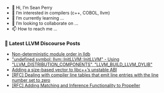 - 👋 Hi, I’m Sean Perry
- 👀 I’m interested in compilers (c++, COBOL, llvm)
- 🌱 I’m currently learning ...
- 💞️ I’m looking to collaborate on ...
- 📫 How to reach me ...

<!---
s66perry/s66perry is a ✨ special ✨ repository because its `README.md` (this file) appears on your GitHub profile.
You can click the Preview link to take a look at your changes.
--->
### 📕 Latest LLVM Discourse Posts

<!-- DISCOURSE-LLVM:START -->
- [Non-deterministic module order in lldb](https://discourse.llvm.org/t/non-deterministic-module-order-in-lldb/86446#post_2)
- [&quot;undefined symbol: llvm::InitLLVM::InitLLVM&quot; - Using &quot;LLVM_DISTRIBUTION_COMPONENTS&quot;, &quot;LLVM_BUILD_LLVM_DYLIB&quot;](https://discourse.llvm.org/t/undefined-symbol-llvm-initllvm-using-llvm-distribution-components-llvm-build-llvm-dylib/86448#post_1)
- [Adding a size-based vector to libc++’s unstable ABI](https://discourse.llvm.org/t/adding-a-size-based-vector-to-libc-s-unstable-abi/86306#post_8)
- [[RFC] Dealing with compiler line tables that emit line entries with the line number set to zero](https://discourse.llvm.org/t/rfc-dealing-with-compiler-line-tables-that-emit-line-entries-with-the-line-number-set-to-zero/86083#post_10)
- [[RFC] Adding Matching and Inference Functionality to Propeller](https://discourse.llvm.org/t/rfc-adding-matching-and-inference-functionality-to-propeller/86238#post_12)
<!-- DISCOURSE-LLVM:END -->
